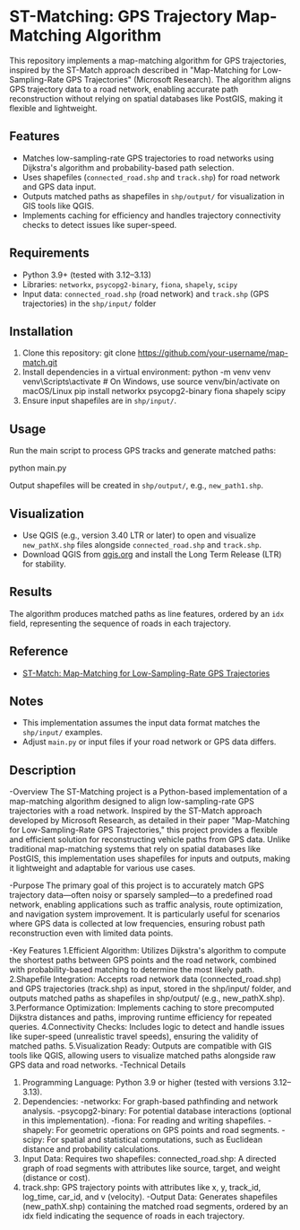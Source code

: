 # ST-Matching: GPS Trajectory Map-Matching Algorithm

This repository implements a map-matching algorithm for GPS trajectories, inspired by the ST-Match approach described in "Map-Matching for Low-Sampling-Rate GPS Trajectories" (Microsoft Research). The algorithm aligns GPS trajectory data to a road network, enabling accurate path reconstruction without relying on spatial databases like PostGIS, making it flexible and lightweight.

## Features
- Matches low-sampling-rate GPS trajectories to road networks using Dijkstra's algorithm and probability-based path selection.
- Uses shapefiles (`connected_road.shp` and `track.shp`) for road network and GPS data input.
- Outputs matched paths as shapefiles in `shp/output/` for visualization in GIS tools like QGIS.
- Implements caching for efficiency and handles trajectory connectivity checks to detect issues like super-speed.

## Requirements
- Python 3.9+ (tested with 3.12–3.13)
- Libraries: `networkx`, `psycopg2-binary`, `fiona`, `shapely`, `scipy`
- Input data: `connected_road.shp` (road network) and `track.shp` (GPS trajectories) in the `shp/input/` folder

## Installation
1. Clone this repository:
git clone https://github.com/your-username/map-match.git
2. Install dependencies in a virtual environment:
python -m venv venv
venv\Scripts\activate  # On Windows, use source venv/bin/activate on macOS/Linux
pip install networkx psycopg2-binary fiona shapely scipy
3. Ensure input shapefiles are in `shp/input/`.

## Usage
Run the main script to process GPS tracks and generate matched paths:

python main.py

Output shapefiles will be created in `shp/output/`, e.g., `new_path1.shp`.

## Visualization
- Use QGIS (e.g., version 3.40 LTR or later) to open and visualize `new_pathX.shp` files alongside `connected_road.shp` and `track.shp`.
- Download QGIS from [qgis.org](https://www.qgis.org/) and install the Long Term Release (LTR) for stability.

## Results
The algorithm produces matched paths as line features, ordered by an `idx` field, representing the sequence of roads in each trajectory.

## Reference
- [ST-Match: Map-Matching for Low-Sampling-Rate GPS Trajectories](https://www.microsoft.com/en-us/research/publication/map-matching-for-low-sampling-rate-gps-trajectories/)


## Notes
- This implementation assumes the input data format matches the `shp/input/` examples.
- Adjust `main.py` or input files if your road network or GPS data differs.

## Description
-Overview
The ST-Matching project is a Python-based implementation of a map-matching algorithm designed to align low-sampling-rate GPS trajectories with a road network. Inspired by the ST-Match approach developed by Microsoft Research, as detailed in their paper "Map-Matching for Low-Sampling-Rate GPS Trajectories," this project provides a flexible and efficient solution for reconstructing vehicle paths from GPS data. Unlike traditional map-matching systems that rely on spatial databases like PostGIS, this implementation uses shapefiles for inputs and outputs, making it lightweight and adaptable for various use cases.

-Purpose
The primary goal of this project is to accurately match GPS trajectory data—often noisy or sparsely sampled—to a predefined road network, enabling applications such as traffic analysis, route optimization, and navigation system improvement. It is particularly useful for scenarios where GPS data is collected at low frequencies, ensuring robust path reconstruction even with limited data points.

-Key Features
1.Efficient Algorithm: Utilizes Dijkstra's algorithm to compute the shortest paths between GPS points and the road network, combined with probability-based matching to determine the most likely path.
2.Shapefile Integration: Accepts road network data (connected_road.shp) and GPS trajectories (track.shp) as input, stored in the shp/input/ folder, and outputs matched paths as shapefiles in shp/output/ (e.g., new_pathX.shp).
3.Performance Optimization: Implements caching to store precomputed Dijkstra distances and paths, improving runtime efficiency for repeated queries.
4.Connectivity Checks: Includes logic to detect and handle issues like super-speed (unrealistic travel speeds), ensuring the validity of matched paths.
5.Visualization Ready: Outputs are compatible with GIS tools like QGIS, allowing users to visualize matched paths alongside raw GPS data and road networks.
-Technical Details
1. Programming Language: Python 3.9 or higher (tested with versions 3.12–3.13).
2. Dependencies:
-networkx: For graph-based pathfinding and network analysis.
-psycopg2-binary: For potential database interactions (optional in this implementation).
-fiona: For reading and writing shapefiles.
-shapely: For geometric operations on GPS points and road segments.
-scipy: For spatial and statistical computations, such as Euclidean distance and probability calculations.
3. Input Data: Requires two shapefiles:
connected_road.shp: A directed graph of road segments with attributes like source, target, and weight (distance or cost).
4. track.shp: GPS trajectory points with attributes like x, y, track_id, log_time, car_id, and v (velocity).
-Output Data: Generates shapefiles (new_pathX.shp) containing the matched road segments, ordered by an idx field indicating the sequence of roads in each trajectory.

